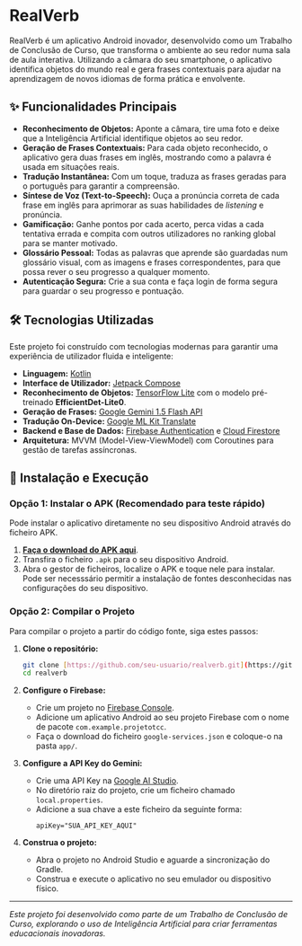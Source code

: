 # RealVerb

RealVerb é um aplicativo Android inovador, desenvolvido como um Trabalho de Conclusão de Curso, que transforma o ambiente ao seu redor numa sala de aula interativa. Utilizando a câmara do seu smartphone, o aplicativo identifica objetos do mundo real e gera frases contextuais para ajudar na aprendizagem de novos idiomas de forma prática e envolvente.

## ✨ Funcionalidades Principais

* **Reconhecimento de Objetos:** Aponte a câmara, tire uma foto e deixe que a Inteligência Artificial identifique objetos ao seu redor.
* **Geração de Frases Contextuais:** Para cada objeto reconhecido, o aplicativo gera duas frases em inglês, mostrando como a palavra é usada em situações reais.
* **Tradução Instantânea:** Com um toque, traduza as frases geradas para o português para garantir a compreensão.
* **Síntese de Voz (Text-to-Speech):** Ouça a pronúncia correta de cada frase em inglês para aprimorar as suas habilidades de *listening* e pronúncia.
* **Gamificação:** Ganhe pontos por cada acerto, perca vidas a cada tentativa errada e compita com outros utilizadores no ranking global para se manter motivado.
* **Glossário Pessoal:** Todas as palavras que aprende são guardadas num glossário visual, com as imagens e frases correspondentes, para que possa rever o seu progresso a qualquer momento.
* **Autenticação Segura:** Crie a sua conta e faça login de forma segura para guardar o seu progresso e pontuação.

## 🛠️ Tecnologias Utilizadas

Este projeto foi construído com tecnologias modernas para garantir uma experiência de utilizador fluida e inteligente:

* **Linguagem:** [Kotlin](https://kotlinlang.org/)
* **Interface de Utilizador:** [Jetpack Compose](https://developer.android.com/jetpack/compose)
* **Reconhecimento de Objetos:** [TensorFlow Lite](https://www.tensorflow.org/lite) com o modelo pré-treinado **EfficientDet-Lite0**.
* **Geração de Frases:** [Google Gemini 1.5 Flash API](https://ai.google.dev/)
* **Tradução On-Device:** [Google ML Kit Translate](https://developers.google.com/ml-kit/language/translation)
* **Backend e Base de Dados:** [Firebase Authentication](https://firebase.google.com/docs/auth) e [Cloud Firestore](https://firebase.google.com/docs/firestore)
* **Arquitetura:** MVVM (Model-View-ViewModel) com Coroutines para gestão de tarefas assíncronas.

## 🚀 Instalação e Execução

### Opção 1: Instalar o APK (Recomendado para teste rápido)

Pode instalar o aplicativo diretamente no seu dispositivo Android através do ficheiro APK.

1.  **[Faça o download do APK aqui](https://drive.google.com/file/d/1leOUCDTh9TpdzUYVVtHCk7MfzOjYUwuw/view?usp=sharing)**.
2.  Transfira o ficheiro `.apk` para o seu dispositivo Android.
3.  Abra o gestor de ficheiros, localize o APK e toque nele para instalar. Pode ser necesssário permitir a instalação de fontes desconhecidas nas configurações do seu dispositivo.

### Opção 2: Compilar o Projeto

Para compilar o projeto a partir do código fonte, siga estes passos:

1.  **Clone o repositório:**
    ```bash
    git clone [https://github.com/seu-usuario/realverb.git](https://github.com/seu-usuario/realverb.git)
    cd realverb
    ```

2.  **Configure o Firebase:**
    * Crie um projeto no [Firebase Console](https://console.firebase.google.com/).
    * Adicione um aplicativo Android ao seu projeto Firebase com o nome de pacote `com.example.projetotcc`.
    * Faça o download do ficheiro `google-services.json` e coloque-o na pasta `app/`.

3.  **Configure a API Key do Gemini:**
    * Crie uma API Key na [Google AI Studio](https://aistudio.google.com/app/apikey).
    * No diretório raiz do projeto, crie um ficheiro chamado `local.properties`.
    * Adicione a sua chave a este ficheiro da seguinte forma:
        ```properties
        apiKey="SUA_API_KEY_AQUI"
        ```

4.  **Construa o projeto:**
    * Abra o projeto no Android Studio e aguarde a sincronização do Gradle.
    * Construa e execute o aplicativo no seu emulador ou dispositivo físico.



---
*Este projeto foi desenvolvido como parte de um Trabalho de Conclusão de Curso, explorando o uso de Inteligência Artificial para criar ferramentas educacionais inovadoras.*
